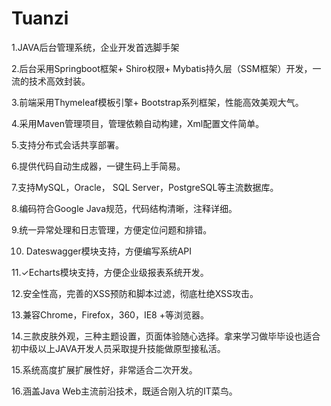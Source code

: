 # Tuanzi

1.JAVA后台管理系统，企业开发首选脚手架

2.后台采用Springboot框架+ Shiro权限+ Mybatis持久层（SSM框架）开发，一流的技术高效封装。

3.前端采用Thymeleaf模板引擎+ Bootstrap系列框架，性能高效美观大气。

4.采用Maven管理项目，管理依赖自动构建，Xml配置文件简单。

5.支持分布式会话共享部署。

6.提供代码自动生成器，一键生码上手简易。

7.支持MySQL，Oracle， SQL Server，PostgreSQL等主流数据库。

8.编码符合Google Java规范，代码结构清晰，注释详细。

9.统一异常处理和日志管理，方便定位问题和排错。

10. Dateswagger模块支持，方便编写系统API 

11.✓Echarts模块支持，方便企业级报表系统开发。

12.安全性高，完善的XSS预防和脚本过滤，彻底杜绝XSS攻击。

13.兼容Chrome，Firefox，360，IE8 +等浏览器。

14.三款皮肤外观，三种主题设置，页面体验随心选择。拿来学习做毕毕设也适合初中级以上JAVA开发人员采取提升技能做原型接私活。 

15.系统高度扩展扩展性好，非常适合二次开发。

16.涵盖Java Web主流前沿技术，既适合刚入坑的IT菜鸟。
